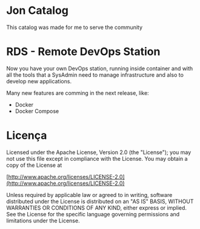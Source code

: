# Jon Catalog 
This catalog was made for me to serve the community

# RDS - Remote DevOps Station
Now you have your own DevOps station, running inside container and with all the tools that a SysAdmin need to manage infrastructure and also to develop new applications.

Many new features are comming in the next release, like:
- Docker 
- Docker Compose

# Licença

Licensed under the Apache License, Version 2.0 (the "License");
you may not use this file except in compliance with the License.
You may obtain a copy of the License at

[http://www.apache.org/licenses/LICENSE-2.0](http://www.apache.org/licenses/LICENSE-2.0)

Unless required by applicable law or agreed to in writing, software
distributed under the License is distributed on an "AS IS" BASIS,
WITHOUT WARRANTIES OR CONDITIONS OF ANY KIND, either express or implied.
See the License for the specific language governing permissions and
limitations under the License.

